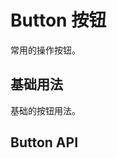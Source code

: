 <script setup>
import demo1 from '../demo/button/demo1.vue'
</script>

# Button 按钮

常用的操作按钮。

## 基础用法

基础的按钮用法。

<Demo>
  <template #demo>
    <demo1></demo1>
  </template>
  <template #code>

  <<< ../demo/button/demo1.vue

  </template>
</Demo>

## Button API

